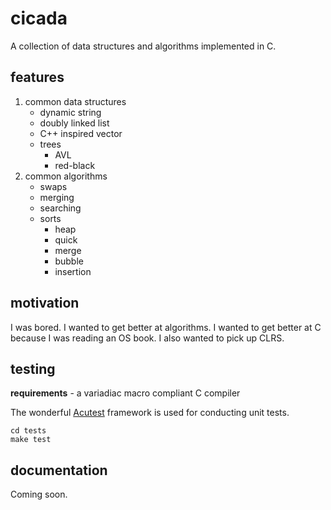 # cicada

A collection of data structures and algorithms implemented in C.

## features

1. common data structures
	+ dynamic string
	+ doubly linked list
	+ C++ inspired vector
	+ trees
		- AVL
		- red-black
2. common algorithms
	+ swaps
	+ merging
	+ searching
	+ sorts
		- heap
		- quick
		- merge
		- bubble
		- insertion

## motivation

I was bored. I wanted to get better at algorithms. I wanted to get better at C because I was reading an OS book. I also wanted to pick up CLRS.

## testing

**requirements** - a variadiac macro compliant C compiler

The wonderful [Acutest](https://github.com/mity/acutest) framework is used for conducting unit tests.

```
cd tests
make test
```

## documentation

Coming soon.
